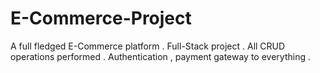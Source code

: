 # E-Commerce-Project
A full fledged E-Commerce platform . 
Full-Stack project .
All CRUD operations performed .
Authentication , payment gateway to everything .

